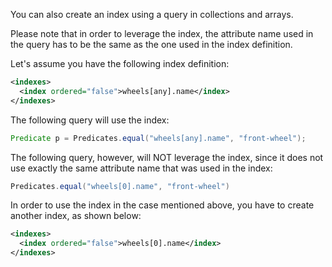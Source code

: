 

You can also create an index using a query in collections and arrays.

Please note that in order to leverage the index, the attribute name used in the query has to be the same as the one used
in the index definition.

Let's assume you have the following index definition:

```xml
<indexes>
  <index ordered="false">wheels[any].name</index>
</indexes>
```

The following query will use the index:

```java
Predicate p = Predicates.equal("wheels[any].name", "front-wheel");
```


The following query, however, will NOT leverage the index, since it does not use exactly the same attribute name that
was used in the index:

```java
Predicates.equal("wheels[0].name", "front-wheel")
```

In order to use the index in the case mentioned above, you have to create another index, as shown below:

```xml
<indexes>
  <index ordered="false">wheels[0].name</index>
</indexes>
```